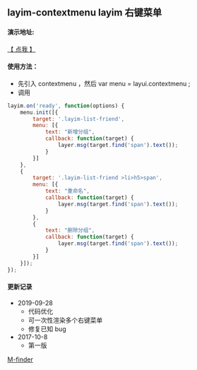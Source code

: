 layim-contextmenu layim 右键菜单
----
#### 演示地址: 
[【 点我 】](https://www.m-finder.com/im)


#### 使用方法：
* 先引入 contextmenu ，然后 var menu = layui.contextmenu ;
* 调用
```javascript
layim.on('ready', function(options) {
    menu.init([{
        target: '.layim-list-friend',
        menu: [{
            text: "新增分组",
            callback: function(target) {
                layer.msg(target.find('span').text());
            }
        }]
    },
    {
        target: '.layim-list-friend >li>h5>span',
        menu: [{
            text: "重命名",
            callback: function(target) {
                layer.msg(target.find('span').text());
            }
        },
        {
            text: "删除分组",
            callback: function(target) {
                layer.msg(target.find('span').text());
            }
        }]
    }]);
});
```

#### 更新记录
* 2019-09-28
	* 代码优化
	* 可一次性渲染多个右键菜单
	* 修复已知 bug
* 2017-10-8
	* 第一版


[M-finder](https://www.m-finder.com)

